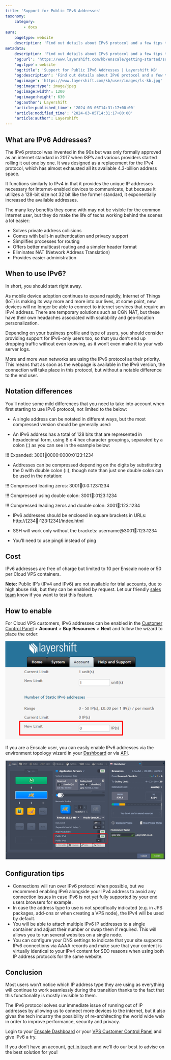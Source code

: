```yaml
---
title: 'Support for Public IPv6 Addresses'
taxonomy:
    category:
        - docs
aura:
    pagetype: website
    description: 'Find out details about IPv6 protocol and a few tips to help get you started on using IPv6 addresses with Enscale Paas.'
metadata:
    description: 'Find out details about IPv6 protocol and a few tips to help get you started on using IPv6 addresses with Enscale Paas.'
    'og:url': 'https://www.layershift.com/kb/enscale/getting-started/support-for-public-ipv6-addresses'
    'og:type': website
    'og:title': 'Support for Public IPv6 Addresses | Layershift KB'
    'og:description': 'Find out details about IPv6 protocol and a few tips to help get you started on using IPv6 addresses with Enscale Paas.'
    'og:image': 'https://www.layershift.com/kb/user/images/ls-kb.jpg'
    'og:image:type': image/jpeg
    'og:image:width': 1200
    'og:image:height': 630
    'og:author': Layershift
    'article:published_time': '2024-03-05T14:31:17+00:00'
    'article:modified_time': '2024-03-05T14:31:17+00:00'
    'article:author': Layershift
---
```


## What are IPv6 Addresses?

The‌ ‌IPv6‌ ‌protocol‌ ‌was‌ ‌invented in the 90s but was only formally‌ ‌approved‌ ‌as‌ ‌an‌ ‌internet‌ ‌standard‌ ‌in‌ ‌2017 when ISP’s and various providers started rolling it out one by one. It ‌was‌ ‌designed‌ ‌as‌ ‌a‌ ‌replacement‌ ‌for‌ ‌the‌ ‌IPv4‌ ‌protocol,‌ ‌which‌ ‌has‌ ‌almost‌ ‌exhausted‌ ‌all‌ ‌its‌ ‌available‌ ‌4.3-billion‌ ‌address‌ ‌space.‌ ‌

It‌ ‌functions‌ ‌similarly‌ ‌to‌ ‌IPv4‌ ‌in‌ ‌that‌ ‌it‌ ‌provides‌ ‌the‌ ‌unique‌ ‌IP‌ ‌addresses‌ ‌necessary‌ ‌for‌ ‌Internet-enabled‌ ‌devices‌ ‌to‌ ‌communicate,‌ ‌but‌ because ‌it‌ ‌utilizes‌ ‌a‌ ‌128-bit‌ ‌size ‌not ‌32‌ ‌bit‌ ‌like‌ ‌the‌ former standard, it exponentially increased the available addresses.

The many key benefits they come with may not be visible for the common internet user, but they do make the life of techs working behind the scenes a lot easier:

* Solves private address collisions
* Comes with built-in authentication and privacy support
* Simplifies processes for routing
* Offers better multicast routing and a simpler header format
* Eliminates NAT (Network Address Translation)
* Provides‌ ‌easier‌ ‌administration‌

## When to use IPv6?

In short, you should start right away.

As‌ ‌mobile‌ ‌device‌ ‌adoption‌ ‌continues‌ ‌to‌ ‌expand‌ ‌rapidly,‌ Internet of Things (IoT) is making its way more and more into our lives, at‌ ‌some‌ ‌point,‌ ‌new‌ ‌devices‌ ‌will‌ ‌no‌ longer‌ ‌be‌ ‌able‌ ‌to‌ ‌connect‌ ‌to‌ ‌internet‌ ‌services‌ ‌that‌ ‌require‌ ‌an‌ ‌IPv4‌ ‌address.‌ ‌There‌ ‌are‌ ‌temporary‌ ‌solutions‌ ‌such‌ ‌as‌ ‌CGN‌ ‌NAT,‌ ‌but‌ ‌these‌ ‌have‌ ‌their‌ ‌own‌ ‌headaches‌ ‌associated‌ ‌with‌ ‌scalability‌ ‌and‌ ‌geo-location‌ ‌personalization.‌ ‌

Depending‌ ‌on‌ ‌your‌ ‌business‌ ‌profile‌ ‌and‌ ‌type‌ ‌of‌ ‌users,‌ ‌you‌ ‌should‌ ‌consider‌ ‌providing‌ ‌support‌ ‌for‌ ‌IPv6‌-only ‌users too,‌ ‌so‌ ‌that‌ ‌you‌ ‌don’t‌ ‌end‌ ‌up‌ ‌dropping‌ ‌traffic‌ ‌without‌ ‌even‌ ‌knowing,‌ ‌as‌ ‌it‌ ‌won’t‌ even ‌make‌ ‌it‌ ‌to‌ ‌your‌ ‌web‌ ‌server‌ ‌logs.‌

More and more wan networks are using the IPv6 protocol as their priority. This means that as soon as the webpage is available in the IPv6 version, the connection will take place in this protocol, but without a notable difference to the end user.

## Notation differences

You’ll notice some mild differences that you need to take into account when first starting to use IPv6 protocol, not limited to the below:

* A single address can be notated in different ways, but the most compressed version should be generally used:

* An IPv6 address has a total of 128 bits that are represented in hexadecimal form, using 8 x 4 hex character groupings, separated by a colon (:) as you can see in the example below:

!!! Expanded: 3001:abcd:0000:0000:0123:1234

* Addresses can be compressed depending on the digits by substituting the 0 with double colon (::), though note than just one double colon can be used in the notation:

!!! Compressed leading zeros: 3001:abcd:0:0:123:1234

!!! Compressed using double colon: 3001:abcd::0123:1234

!!! Compressed leading zeros and double colon: 3001:abcd::123:1234

* IPv6 addresses should be enclosed in square brackets in URLs: http://[234:abcd::123:1234]/index.html

* SSH will work only without the brackets: username@3001:abcd::123:1234

* You’ll need to use ping6 instead of ping

## Cost

IPv6 addresses are free of charge but limited to 10 per Enscale node or 50 per Cloud VPS containers. 

**Note:** Public IP’s (IPv4 and IPv6) are not available for trial accounts, due to high abuse risk, but they can be enabled by request. Let our friendly [sales team](mailto:sales@layershift.com) know if you want to test this feature.

## How to enable

For Cloud VPS customers, IPv6 addresses can be enabled in the [Customer Control Panel](https://control.layershift.com/cp) > **Account** > **Buy Resources** > **Next** and follow the wizard to place the order:

![Support%20for%20Public%20IPv6%20Addresses-1](Support%20for%20Public%20IPv6%20Addresses-1.png "Support%20for%20Public%20IPv6%20Addresses-1")

If you are a Enscale user, you can easily enable IPv6 addresses via the environment topology wizard in your [Dashboard](https://app.enscale.cloud) or via [API](https://www.virtuozzo.com/application-platform-docs/multiple-public-ip/#api-reference-on-multiple-public-ips).

![Support%20for%20Public%20IPv6%20Addresses-2](Support%20for%20Public%20IPv6%20Addresses-2.png)

## Configuration tips

* Connections‌ ‌will‌ ‌run‌ ‌over‌ ‌IPv6‌ ‌protocol when‌ ‌possible,‌ ‌but‌ ‌we‌ ‌recommend‌ ‌enabling‌ ‌IPv6‌ ‌alongside‌ ‌your‌ ‌IPv4‌ ‌address‌ ‌to‌ ‌avoid‌ ‌any‌ ‌connection‌ ‌issues‌ ‌in‌ ‌case‌ ‌IPv6‌ ‌is‌ ‌not‌ ‌yet‌ ‌fully‌ ‌supported‌ ‌by‌ ‌your‌ ‌end‌ ‌users‌ ‌browsers‌ ‌for‌ ‌example.‌ ‌
* In‌ ‌case‌ ‌the‌ ‌address‌ ‌type‌ ‌to‌ ‌use‌ ‌is‌ ‌not‌ ‌specifically‌ ‌indicated‌ ‌(e.g.‌ ‌in‌ ‌JPS‌ ‌packages,‌ ‌add-ons‌ ‌or‌ ‌when‌ ‌creating‌ ‌a‌ ‌VPS‌ ‌node),‌ ‌the‌ ‌IPv4‌ ‌will‌ ‌be‌ ‌used‌ ‌by‌ ‌default.‌ ‌
* You‌ ‌will‌ ‌be‌ ‌able‌ ‌to‌ ‌attach‌ ‌multiple‌ ‌IPv6‌ ‌IP‌ ‌addresses‌ ‌to‌ ‌a‌ ‌single‌ ‌container‌ ‌and‌ ‌adjust‌ ‌their‌ ‌number‌ ‌or‌ ‌swap‌ ‌them‌ ‌if‌ ‌required.‌ ‌This‌ ‌will allows ‌you to run ‌several‌ ‌websites‌ ‌on‌ ‌a‌ ‌single‌ ‌node.‌ 
* You can configure your DNS settings to indicate that your site supports IPv6 connections via AAAA records and make sure that your content is virtually identical to your IPv4 content for SEO reasons when using both IP address protocols for the same website.

## Conclusion

Most users won’t notice which IP address type they are using as everything will continue to work seamlessly during the transition thanks to the fact that this functionality is mostly invisible to them. 

The IPv6 protocol solves our immediate issue of running out of IP addresses by allowing us to connect more devices to the internet, but it also gives the tech industry the possibility of re-architecting the world wide web in order to improve performance, security and privacy.

Login to your [Enscale Dashboard](https://app.enscale.cloud) or your [VPS Customer Control Panel](https://control.layershift.com/cp/) and give IPv6 a try.

If you don’t have an account, [get in touch](mailto:sales@layershift.com) and we’ll do our best to advise on the best solution for you!





